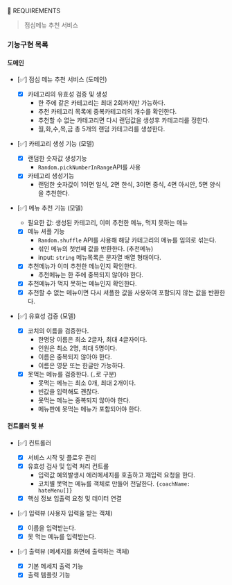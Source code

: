 🚀 REQUIREMENTS

> 점심메뉴 추천 서비스

### 기능구현 목록

#### 도메인

- [✅] 점심 메뉴 추천 서비스 (도메인)

  - [x] 카테고리의 유효성 검증 및 생성
    - 한 주에 같은 카테고리는 최대 2회까지만 가능하다.
    - 추천 카테고리 목록에 중복카테고리의 개수를 확인한다.
    - 추천할 수 없는 카테고리면 다시 랜덤값을 생성후 카테고리를 정한다.
    - 월,화,수,목,금 총 5개의 랜덤 카테고리를 생성한다.

- [✅] 카테고리 생성 기능 (모델)

  - [x] 랜덤한 숫자값 생성기능
    - `Random.pickNumberInRange`API를 사용
  - [x] 카테고리 생성기능
    - 랜덤한 숫자값이 1이면 일식, 2면 한식, 3이면 중식, 4면 아시안, 5면 양식을 추천한다.

- [✅] 메뉴 추천 기능 (모델)

  - 필요한 값: 생성된 카테고리, 이미 추천한 메뉴, 먹지 못하는 메뉴
  - [x] 메뉴 셔플 기능
    - `Random.shuffle` API를 사용해 해당 카테고리의 메뉴를 임의로 섞는다.
    - 섞인 메뉴의 첫번째 값을 반환한다. (추천메뉴)
    - input: `string` 메뉴목록은 문자열 배열 형태이다.
  - [x] 추천메뉴가 이미 추천한 메뉴인지 확인한다.
    - 추천메뉴는 한 주에 중복되지 않아야 한다.
  - [x] 추천메뉴가 먹지 못하는 메뉴인지 확인한다.
  - [x] 추천할 수 없는 메뉴이면 다시 셔플한 값을 사용하여 포함되지 않는 값을 반환한다.

- [✅] 유효성 검증 (모델)
  - [x] 코치의 이름을 검증한다.
    - 한명당 이름은 최소 2글자, 최대 4글자이다.
    - 인원은 최소 2명, 최대 5명이다.
    - 이름은 중복되지 않아야 한다.
    - 이름은 영문 또는 한글만 가능하다.
  - [x] 못먹는 메뉴를 검증한다. (`,`로 구분)
    - 못먹는 메뉴는 최소 0개, 최대 2개이다.
    - 빈값을 입력해도 괜찮다.
    - 못먹는 메뉴는 중복되지 않아야 한다.
    - 메뉴판에 못먹는 메뉴가 포함되어야 한다.

#### 컨트롤러 및 뷰

- [✅] 컨트롤러

  - [x] 서비스 시작 및 플로우 관리
  - [x] 유효성 검사 및 입력 처리 컨트롤
    - 입력값 예외발생시 에러메세지를 호출하고 재입력 요청을 한다.
    - 코치별 못먹는 메뉴를 객체로 만들어 전달한다. `{coachName: hateMenu[]}`
  - [x] 핵심 정보 입출력 요청 및 데이터 연결

- [✅] 입력뷰 (사용자 입력을 받는 객체)

  - [x] 이름을 입력받는다.
  - [x] 못 먹는 메뉴를 입력받는다.

- [✅] 출력뷰 (메세지를 화면에 출력하는 객체)

  - [x] 기본 메세지 출력 기능
  - [x] 출력 템플릿 기능
